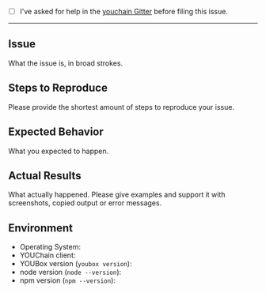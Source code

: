 - [ ] I've asked for help in the [youchain Gitter](http://gitter.im/Consensys/truffle) before filing this issue.

---------------------------

## Issue

What the issue is, in broad strokes.

## Steps to Reproduce

Please provide the shortest amount of steps to reproduce your issue.

## Expected Behavior

What you expected to happen.

## Actual Results

What actually happened. Please give examples and support it with screenshots, copied output or error messages.

## Environment

* Operating System: 
* YOUChain client:
* YOUBox version (`youbox version`):
* node version (`node --version`):
* npm version (`npm --version`): 

